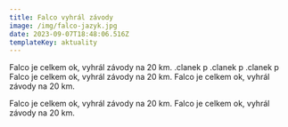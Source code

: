 ```yaml
---
title: Falco vyhrál závody
image: /img/falco-jazyk.jpg
date: 2023-09-07T18:48:06.516Z
templateKey: aktuality
---
```

F﻿alco je celkem ok, vyhrál závody na 20 km. .clanek p .clanek p .clanek p F﻿alco je celkem ok, vyhrál závody na 20 km. F﻿alco je celkem ok, vyhrál závody na 20 km. 

F﻿alco je celkem ok, vyhrál závody na 20 km.  F﻿alco je celkem ok, vyhrál závody na 20 km.